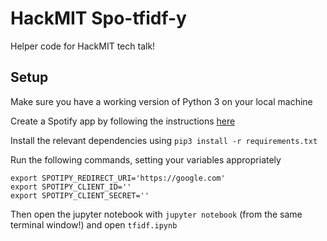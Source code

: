 # HackMIT Spo-tfidf-y

Helper code for HackMIT tech talk!

## Setup

Make sure you have a working version of Python 3 on your local machine

Create a Spotify app by following the instructions [here](https://developer.spotify.com/documentation/general/guides/app-settings/#register-your-app)

Install the relevant dependencies using `pip3 install -r requirements.txt`

Run the following commands, setting your variables appropriately

```
export SPOTIPY_REDIRECT_URI='https://google.com'
export SPOTIPY_CLIENT_ID=''
export SPOTIPY_CLIENT_SECRET=''
```

Then open the jupyter notebook with `jupyter notebook` (from the same terminal window!) and open `tfidf.ipynb`
